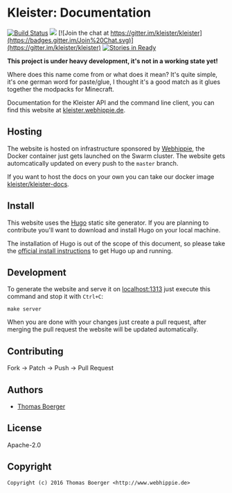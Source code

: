 # Kleister: Documentation

[![Build Status](http://github.dronehippie.de/api/badges/kleister/kleister-docs/status.svg)](http://github.dronehippie.de/kleister/kleister-docs)
[![](https://images.microbadger.com/badges/image/kleister/kleister-docs.svg)](http://microbadger.com/images/kleister/kleister-docs "Get your own image badge on microbadger.com")
[![Join the chat at https://gitter.im/kleister/kleister](https://badges.gitter.im/Join%20Chat.svg)](https://gitter.im/kleister/kleister)
[![Stories in Ready](https://badge.waffle.io/kleister/kleister-api.svg?label=ready&title=Ready)](http://waffle.io/kleister/kleister-api)

**This project is under heavy development, it's not in a working state yet!**

Where does this name come from or what does it mean? It's quite simple, it's one german word for paste/glue, I thought it's a good match as it glues together the modpacks for Minecraft.

Documentation for the Kleister API and the command line client, you can find this website at [kleister.webhippie.de](https://kleister.webhippie.de).


## Hosting

The website is hosted on infrastructure sponsored by [Webhippie](https://webhippie.de), the Docker container just gets launched on the Swarm cluster. The website gets automcatically updated on every push to the `master` branch.

If you want to host the docs on your own you can take our docker image [kleister/kleister-docs](https://hub.docker.com/r/kleister/kleister-docs/).


## Install

This website uses the [Hugo](https://github.com/spf13/hugo) static site generator. If you are planning to contribute you'll want to download and install Hugo on your local machine.

The installation of Hugo is out of the scope of this document, so please take the [official install instructions](https://gohugo.io/overview/installing/) to get Hugo up and running.


## Development

To generate the website and serve it on [localhost:1313](http://localhost:1313) just execute this command and stop it with `Ctrl+C`:

```
make server
```

When you are done with your changes just create a pull request, after merging the pull request the website will be updated automatically.


## Contributing

Fork -> Patch -> Push -> Pull Request


## Authors

* [Thomas Boerger](https://github.com/tboerger)


## License

Apache-2.0


## Copyright

```
Copyright (c) 2016 Thomas Boerger <http://www.webhippie.de>
```
